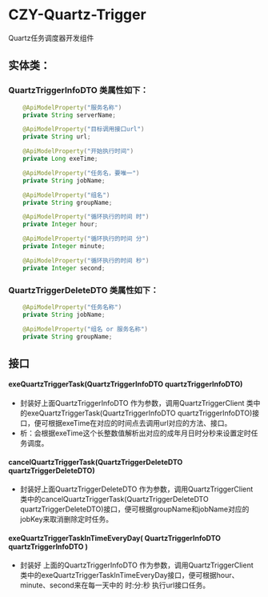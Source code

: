 # CZY-Quartz-Trigger
Quartz任务调度器开发组件

## 实体类：

### QuartzTriggerInfoDTO 类属性如下：

```java
    @ApiModelProperty("服务名称")
    private String serverName;

    @ApiModelProperty("目标调用接口url")
    private String url;

    @ApiModelProperty("开始执行时间")
    private Long exeTime;

    @ApiModelProperty("任务名，要唯一")
    private String jobName;

    @ApiModelProperty("组名")
    private String groupName;

    @ApiModelProperty("循环执行的时间 时")
    private Integer hour;

    @ApiModelProperty("循环执行的时间 分")
    private Integer minute;

    @ApiModelProperty("循环执行的时间 秒")
    private Integer second;
```



### QuartzTriggerDeleteDTO  类属性如下：

```java
    @ApiModelProperty("任务名称")
    private String jobName;

    @ApiModelProperty("组名 or 服务名称")
    private String groupName;
```



## 接口

#### exeQuartzTriggerTask(QuartzTriggerInfoDTO quartzTriggerInfoDTO)

- 封装好上面QuartzTriggerInfoDTO 作为参数，调用QuartzTriggerClient 类中的exeQuartzTriggerTask(QuartzTriggerInfoDTO quartzTriggerInfoDTO)接口，便可根据exeTime在对应的时间点去调用url对应的方法、接口。
- 析：会根据exeTime这个长整数值解析出对应的成年月日时分秒来设置定时任务调度。


#### cancelQuartzTriggerTask(QuartzTriggerDeleteDTO quartzTriggerDeleteDTO)

- 封装好上面QuartzTriggerDeleteDTO 作为参数，调用QuartzTriggerClient 类中的cancelQuartzTriggerTask(QuartzTriggerDeleteDTO quartzTriggerDeleteDTO)接口，便可根据groupName和jobName对应的jobKey来取消删除定时任务。

  

#### exeQuartzTriggerTaskInTimeEveryDay( QuartzTriggerInfoDTO quartzTriggerInfoDTO ) 

- 封装好 上面的QuartzTriggerInfoDTO 作为参数，调用QuartzTriggerClient 类中的exeQuartzTriggerTaskInTimeEveryDay接口，便可根据hour、minute、second来在每一天中的 时:分:秒 执行url接口任务。

#### 
